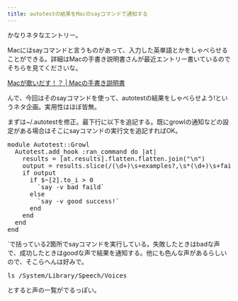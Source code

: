 ```yaml
---
title: autotestの結果をMacのsayコマンドで通知する
---
```

かなりネタなエントリー。

Macにはsayコマンドと言うものがあって、入力した英単語とかをしゃべらせることができる。詳細はMacの手書き説明書さんが最近エントリー書いているのでそちらを見てくださいな。

<a href="http://veadardiary.blog29.fc2.com/blog-entry-1645.html">Macが歌いだす！？ | Macの手書き説明書</a>

んで、今回はそのsayコマンドを使って、autotestの結果をしゃべらせよう!というネタ企画。実用性はほぼ皆無。

まずは~/.autotestを修正。最下行に以下を追記する。既にgrowlの通知などの設定がある場合はそこにsayコマンドの実行文を追記すればOK。

<pre lang="ruby">
module Autotest::Growl
  Autotest.add_hook :ran_command do |at|
    results = [at.results].flatten.flatten.join("\n")
    output = results.slice(/(\d+)\s+examples?,\s*(\d+)\s+failures?(,\s*(\d+)\s+not implemented)?/)
    if output
      if $~[2].to_i > 0
        `say -v bad faild`
      else
        `say -v good success!`
      end
    end
  end
end
</pre>

`で括っている2箇所でsayコマンドを実行している。失敗したときはbadな声で、成功したときはgoodな声で結果を通知する。他にも色んな声があるらしいので、そこらへんは好みで。

<pre lang="bash">
ls /System/Library/Speech/Voices
</pre>

とすると声の一覧がでるっぽい。
